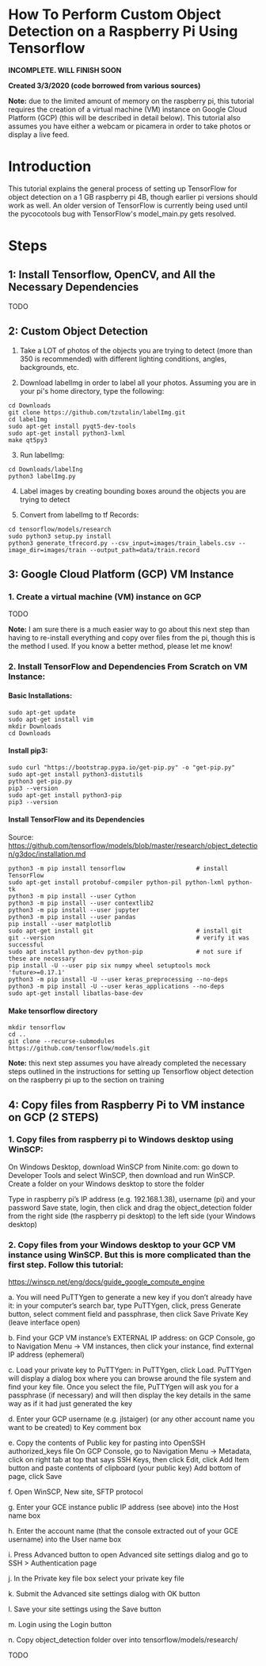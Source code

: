 How To Perform Custom Object Detection on a Raspberry Pi Using Tensorflow 
==================================================================

**INCOMPLETE. WILL FINISH SOON**

**Created 3/3/2020 (code borrowed from various sources)**

**Note:** due to the limited amount of memory on the raspberry pi, this tutorial requires the creation of a virtual machine (VM) instance on Google Cloud Platform (GCP) (this will be described in detail below). This tutorial also assumes you have either a webcam or picamera in order to take photos or display a live feed. 

# Introduction
This tutorial explains the general process of setting up TensorFlow for object detection on a 1 GB raspberry pi 4B, though earlier pi versions should work as well. An older version of TensorFlow is currently being used until the pycocotools bug with TensorFlow's model_main.py gets resolved. 

# Steps
## 1: Install Tensorflow, OpenCV, and All the Necessary Dependencies

TODO

## 2: Custom Object Detection

1. Take a LOT of photos of the objects you are trying to detect (more than 350 is recommended) with different lighting conditions, angles, backgrounds, etc.

2. Download labelImg in order to label all your photos. Assuming you are in your pi's home directory, type the following:

```
cd Downloads
git clone https://github.com/tzutalin/labelImg.git
cd labelImg
sudo apt-get install pyqt5-dev-tools
sudo apt-get install python3-lxml
make qt5py3
```
3. Run labelImg:
```
cd Downloads/labelIng
python3 labelImg.py
```
4. Label images by creating bounding boxes around the objects you are trying to detect

5. Convert from labelImg to tf Records:
```
cd tensorflow/models/research
sudo python3 setup.py install
python3 generate_tfrecord.py --csv_input=images/train_labels.csv --image_dir=images/train --output_path=data/train.record
```
## 3: Google Cloud Platform (GCP) VM Instance

### 1. Create a virtual machine (VM) instance on GCP

TODO

**Note:** I am sure there is a much easier way to go about this next step than having to re-install everything and copy over files from the pi, though this is the method I used. If you know a better method, please let me know!

### 2. Install TensorFlow and Dependencies From Scratch on VM Instance:

#### Basic Installations:
```
sudo apt-get update
sudo apt-get install vim
mkdir Downloads
cd Downloads
```
#### Install pip3:
```
sudo curl "https://bootstrap.pypa.io/get-pip.py" -o "get-pip.py"       
sudo apt-get install python3-distutils
python3 get-pip.py
pip3 --version
sudo apt-get install python3-pip                                             
pip3 --version
```
#### Install TensorFlow and its Dependencies

Source: https://github.com/tensorflow/models/blob/master/research/object_detection/g3doc/installation.md

```
python3 -m pip install tensorflow                    # install TensorFlow
sudo apt-get install protobuf-compiler python-pil python-lxml python-tk
python3 -m pip install --user Cython
python3 -m pip install --user contextlib2
python3 -m pip install --user jupyter
python3 -m pip install --user pandas
pip install --user matplotlib
sudo apt-get install git                             # install git
git --version                                        # verify it was successful 
sudo apt install python-dev python-pip               # not sure if these are necessary
pip install -U --user pip six numpy wheel setuptools mock 'future>=0.17.1'
python3 -m pip install -U --user keras_preprocessing --no-deps
python3 -m pip install -U --user keras_applications --no-deps
sudo apt-get install libatlas-base-dev
```

#### Make tensorflow directory
```
mkdir tensorflow
cd .. 
git clone --recurse-submodules https://github.com/tensorflow/models.git
```
**Note:** this next step assumes you have already completed the necessary steps outlined in the instructions for setting up Tensorflow object detection on the raspberry pi up to the section on training

## 4: Copy files from Raspberry Pi to VM instance on GCP (2 STEPS)

### 1. Copy files from raspberry pi to Windows desktop using WinSCP:

On Windows Desktop, download WinSCP from Ninite.com: go down to Developer Tools and select WinSCP, then download and run WinSCP. Create a folder on your Windows desktop to store the folder

Type in raspberry pi’s IP address (e.g. 192.168.1.38), username (pi) and your password
Save state, login, then click and drag the object_detection folder from the right side (the raspberry pi desktop) to the left side (your Windows desktop)

### 2. Copy files from your Windows desktop to your GCP VM instance using WinSCP. But this is more complicated than the first step. Follow this tutorial:

https://winscp.net/eng/docs/guide_google_compute_engine

a. You will need PuTTYgen to generate a new key if you don’t already have it: in your computer’s search bar, type PuTTYgen, click, press Generate button, select comment field and passphrase, then click Save Private Key (leave interface open)

b. Find your GCP VM instance’s EXTERNAL IP address: on GCP Console, go to Navigation Menu -> VM instances, then click your instance, find external IP address (ephemeral) 

c. Load your private key to PuTTYgen: in PuTTYgen, click Load. PuTTYgen will display a dialog box where you can browse around the file system and find your key file. Once you select the file, PuTTYgen will ask you for a passphrase (if necessary) and will then display the key details in the same way as if it had just generated the key

d. Enter your GCP username (e.g. jlstaiger) (or any other account name you want to be created) to Key comment box

e. Copy the contents of Public key for pasting into OpenSSH authorized_keys file
On GCP Console, go to Navigation Menu -> Metadata, click on right tab at top that says SSH Keys, then click Edit, click Add Item button and paste contents of clipboard (your public key) 
Add bottom of page, click Save

f. Open WinSCP, New site, SFTP protocol 

g. Enter your GCE instance public IP address (see above) into the Host name box

h. Enter the account name (that the console extracted out of your GCE username) into the User name box

i. Press Advanced button to open Advanced site settings dialog and go to SSH > Authentication page

j. In the Private key file box select your private key file

k. Submit the Advanced site settings dialog with OK button

l. Save your site settings using the Save button

m. Login using the Login button

n. Copy object_detection folder over into tensorflow/models/research/



TODO



